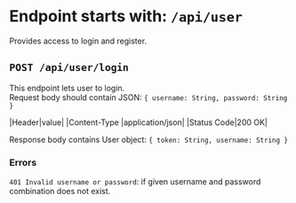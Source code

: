 # Endpoint starts with: `/api/user`
Provides access to login and register.

## `POST /api/user/login`
This endpoint lets user to login.  
Request body should contain JSON:
`
    {
        username: String,
        password: String
    }
`

|Header|value|
|Content-Type |application/json|
|Status Code|200 OK|


Response body contains User object:
`
    {
        token: String,
        username: String
    }
`

### Errors
`401 Invalid username or password`: if given username and password combination does not exist. 
